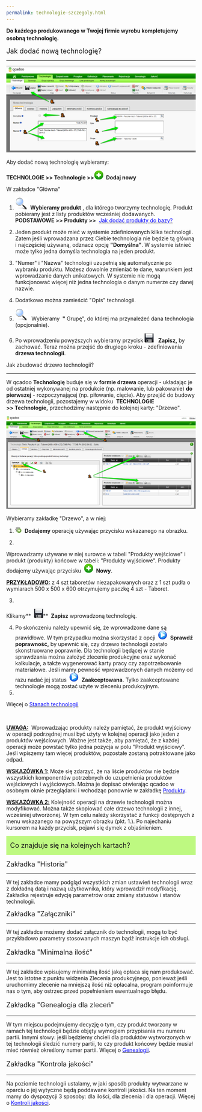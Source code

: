 ```yaml
--- 
permalink: technologie-szczegoly.html 
---
```


**Do każdego produkowanego w Twojej firmie wyrobu kompletujemy osobną technologię.&nbsp;**
<font size="4">
        <p>Jak dodać nową technologię?</p>
    </font>

* * *

[![](/images/Technologie-technologie-g%C5%82%C3%B3wna.png)](/images/Technologie-technologie-g%C5%82%C3%B3wna.png)

Aby dodać nową technologię wybieramy:

**TECHNOLOGIE \>\> Technologie \>\>**![](/images/newIcon24.png)&nbsp; **Dodaj nowy &nbsp;**

 W zakładce "Główna"

1. ![](/images/lupka.png)&nbsp; **Wybieramy produkt** , dla którego tworzymy technologię. Produkt pobierany jest z listy produktów wcześniej dodawanych.&nbsp; **PODSTAWOWE \>\> Produkty \>\>** <font color="#0000ff"> <font color="#0000ff"><a href="/produkty"><u><font color="#0000ff">Jak dodać produkty do bazy</font></u><font color="#0000ff">?</font></a>
                    </font>
                    </font>

2. Jeden produkt może mieć w systemie zdefiniowanych kilka technologii. Zatem jeśli wprowadzana przez Ciebie technologia nie będzie tą główną i najczęściej używaną, odznacz opcję **"Domyślna"**. W systemie istnieć może tylko jedna domyśla technologia na jeden produkt.

3. "Numer" i "Nazwa" technologii uzupełnią się automatycznie po wybraniu produktu. Możesz dowolnie zmieniać te dane, warunkiem jest wprowadzanie danych unikatowych. W systemie nie mogą funkcjonować więcej niż jedna technologia o danym numerze czy danej nazwie.

4. Dodatkowo można zamieścić "Opis" technologii.

5. ![](/images/lupka.png) **&nbsp;** Wybieramy **&nbsp;"** Grupę", do której ma przynależeć dana technologia (opcjonalnie).

6. Po wprowadzeniu powyższych wybieramy przycisk ![](/images/saveIcon24.png) &nbsp; **Zapisz,** by zachować. Teraz można przejść do drugiego kroku - zdefiniowania **drzewa technologii**.

Jak zbudować drzewo technologii?

* * *

W qcadoo **Technologię** buduje się w **formie drzewa** operacji - układając je od ostatniej wykonywanej na produkcie (np. malowanie, lub pakowanie) **do pierwszej** -&nbsp;rozpoczynającej (np. piłowanie, cięcie). Aby przejść do budowy drzewa technologii, pozostajemy w widoku&nbsp; **TECHNOLOGIE \>\>&nbsp;Technologie,** przechodzimy następnie do kolejnej karty:&nbsp;"Drzewo".

[![](/images/technologie-%20technologie-%20drzewo%20tech.png)](/images/technologie-%20technologie-%20drzewo%20tech.png)

Wybieramy zakładkę "Drzewo", a w niej:

1. ![](/images/newOperationIcon_16one.png)&nbsp; **Dodajemy** operację używając przycisku wskazanego na obrazku.&nbsp;  
  
2. 
Wprowadzamy używane w niej surowce w tabeli "Produkty wejściowe" i produkt (produkty) końcowe w tabeli: "Produkty wyjściowe". Produkty dodajemy używając przycisku&nbsp; ![](/images/newIcon24.png)&nbsp; **Nowy**.  

<u style="font-weight:bold">PRZYKŁADOWO:</u>&nbsp;z 4 szt taboretów niezapakowanych oraz z 1 szt pudła o wymiarach 500 x 500 x 600 otrzymujemy paczkę 4 szt - Taboret.

3. 
Klikamy**&nbsp; ![](/images/saveIcon24.png)**
 **&nbsp;Zapisz** wprowadzoną technologię.  
  
4. Po skończeniu należy upewnić się, że wprowadzone dane są prawidłowe. W tym przypadku można skorzystać z opcji&nbsp; ![](/images/startIcon24.png)&nbsp; **Sprawdź poprawność,** by upewnić się, czy drzewo technologii zostało skonstruowane poprawnie. Dla technologii będącej w stanie sprawdzania można założyć zlecenie produkcyjne oraz wykonać kalkulacje, a także wygenerować karty pracy czy zapotrzebowanie materiałowe.&nbsp;Jeśli mamy pewność wprowadzonych danych możemy od razu nadać jej status&nbsp; ![](/images/startIcon24.png)&nbsp; **Zaakceptowana**. Tylko zaakceptowane technologie mogą zostać użyte w zleceniu produkcyjnym.
5. 

Więcej o [<font color="#0000ff">Stanach technologii</font>](/statusy-technologii)

**<u><br>
    </u>**

**<u>UWAGA:</u>** &nbsp;Wprowadzając produkty należy pamiętać, że produkt wyjściowy w operacji podrzędnej musi być użyty w kolejnej operacji jako jeden z produktów wejściowych. Ważne jest także, aby pamiętać, że z każdej operacji może powstać tylko jedna pozycja w polu "Produkt wyjściowy". Jeśli wpiszemy tam więcej produktów, pozostałe zostaną potraktowane jako odpad.

<u style="font-weight:bold">
    </u>

<u style="font-weight:bold">WSKAZÓWKA 1:</u>&nbsp;Może się zdarzyć, że na liście produktów nie będzie wszystkich komponentów potrzebnych do uzupełnienia produktów wejściowych i wyjściowych. Można je dopisać otwierając qcadoo w osobnym oknie przeglądarki i wchodząc ponownie w zakładkę <font color="#0000ff"><a href="/produkty"><font color="#0000ff">Produkty</font></a>.</font>

<u style="font-weight:bold">WSKAZÓWKA 2:</u>&nbsp;Kolejność operacji na drzewie technologii można modyfikować. Można także skopiować całe drzewo technologii z innej, wcześniej utworzonej. W tym celu należy skorzystać z funkcji dostępnych z menu wskazanego na powyższym obrazku (pkt. 1.). Po najechaniu kursorem na każdy przycisk, pojawi się dymek z objaśnieniem. 

<font size="4"><span style="background-color:#bef981;line-height:50px;vertical-align:middle;display:block;padding-left:10px">Co znajduje się na kolejnych kartach?</span></font>

  

<font size="4">Zakładka "Historia"</font>

* * *

W tej zakładce mamy podgląd wszystkich zmian ustawień technologii wraz z dokładną datą i nazwą użytkownika, który wprowadził modyfikację. Zakładka rejestruje edycję parametrów oraz zmiany statusów i stanów technologii.

<font size="4">Zakładka "Załączniki"</font>

* * *

W tej zakładce możemy dodać załącznik do technologii, mogą to być przykładowo parametry stosowanych maszyn bądź instrukcje ich obsługi.&nbsp;

<font size="4">
        <p>Zakładka "Minimalna ilość"</p>
    </font>

* * *

W tej zakładce wpisujemy minimalną ilość jaką opłaca się nam produkować. Jest to istotne z punktu widzenia Zlecenia produkcyjnego, ponieważ jeśli uruchomimy zlecenie na mniejszą ilość niż opłacalna, program poinformuje nas o tym, aby ostrzec przed popełnieniem ewentualnego błędu.&nbsp;

<font size="4">
        <p>Zakładka "Genealogia dla zleceń"</p>
    </font>

* * *

W tym miejscu podejmujemy decyzję o tym, czy produkt tworzony w ramach tej technologii będzie objęty wymogiem przypisania mu numeru partii. Innymi słowy: jeśli będziemy chcieli dla produktów wytworzonych w tej technologii śledzić numery partii, to czy produkt końcowy będzie musiał mieć również określony numer partii. Więcej o [<font color="#0000ff">Genealogii</font>](/genealogia).

<font size="4">
        <p>Zakładka "Kontrola jakości"</p>
    </font>

* * *

Na poziomie technologii ustalamy, w jaki sposób produkty wytwarzane w oparciu o jej wytyczne będą poddawane kontroli jakości. Na ten moment mamy do dyspozycji 3 sposoby: dla ilości, dla zlecenia i dla operacji. Więcej o [<font color="#0000ff">Kontroli jakości</font>](/kontrola-jakosci).

